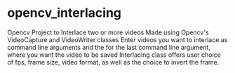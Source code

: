 # opencv_interlacing
Opencv Project to Interlace two or more videos
Made using Opencv's VideoCapture and VideoWriter classes
Enter videos you want to interlace as command line arguments and the for the last command line argument, where you want the video to be saved
Interlacing class offers user choice of fps, frame size, video format, as well as the choice to invert the frame.
